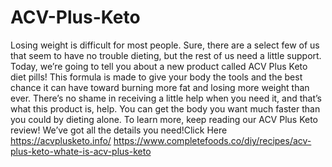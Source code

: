 # ACV-Plus-Keto
Losing weight is difficult for most people. Sure, there are a select few of us that seem to have no trouble dieting, but the rest of us need a little support. Today, we’re going to tell you about a new product called ACV Plus Keto diet pills! This formula is made to give your body the tools and the best chance it can have toward burning more fat and losing more weight than ever. There’s no shame in receiving a little help when you need it, and that’s what this product is, help. You can get the body you want much faster than you could by dieting alone. To learn more, keep reading our ACV Plus Keto review! We’ve got all the details you need!Click Here https://acvplusketo.info/    https://www.completefoods.co/diy/recipes/acv-plus-keto-whate-is-acv-plus-keto
